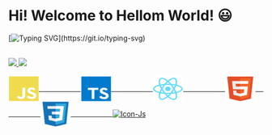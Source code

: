 <h1> Hi! Welcome to Hellom World! 😃 </h1> 


[![Typing SVG](https://readme-typing-svg.herokuapp.com?font=Roboto&size=40&duration=7000&color=524E01&background=FFFFFF&width=1200&height=100&lines=I'm+software+development+since+2020.;I+live+in+Porto+-+Portugal+since+2019.;And+my+hobby+is+play+chess+and+to+learn+somethink+new+always.)](https://git.io/typing-svg)



 <div>
  <a href="https://github.com/Hellom-World">
    <br>
   <img height="180em" src="https://github-readme-stats.vercel.app/api?username=Hllom-World&show_icons=true&theme=dark&include_all_commits=true&count_private=true"/> 
  <img height="180em"   src="https://github-readme-stats.vercel.app/api/top-langs/?username=Hllom-World&layout=compact&langs_count=7&theme=dark"/>
  </div>
  
 <div style="display: inline_block"><br>
  <img align="center" alt="Icon-Js" height="50" width="60" src="https://raw.githubusercontent.com/devicons/devicon/master/icons/javascript/javascript-plain.svg">
  &nbsp; &nbsp; &nbsp; &nbsp;  &nbsp; &nbsp; &nbsp; &nbsp;  &nbsp; &nbsp; 
  <img align="center" alt="Icon-Ts" height="50" width="60" src="https://raw.githubusercontent.com/devicons/devicon/master/icons/typescript/typescript-plain.svg">
   &nbsp; &nbsp; &nbsp; &nbsp;  &nbsp; &nbsp; &nbsp; &nbsp;  &nbsp; &nbsp;  
  <img align="center" alt="Icon-React" height="50" width="60" src="https://raw.githubusercontent.com/devicons/devicon/master/icons/react/react-original.svg">
   &nbsp; &nbsp; &nbsp; &nbsp;  &nbsp; &nbsp; &nbsp; &nbsp;  &nbsp; &nbsp;
  <img align="center" alt="Icon-HTML" height="50" width="60" src="https://raw.githubusercontent.com/devicons/devicon/master/icons/html5/html5-original.svg">
   &nbsp; &nbsp; &nbsp; &nbsp;  &nbsp; &nbsp; &nbsp; &nbsp;  &nbsp; &nbsp; 
  <img align="center" alt="Icon-CSS" height="50" width="60" src="https://raw.githubusercontent.com/devicons/devicon/master/icons/css3/css3-original.svg">
   &nbsp; &nbsp; &nbsp; &nbsp;  &nbsp; &nbsp; &nbsp; &nbsp;  &nbsp; &nbsp; 
  <img align="center" alt="Icon-Js" height="50" width="60" src="https://cdn.jsdelivr.net/gh/devicons/devicon/icons/nodejs/nodejs-original.svg" />

</div>
